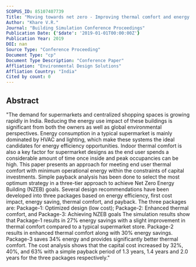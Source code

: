 ```yaml
---
SCOPUS_ID: 85107407739
Title: "Moving towards net zero - Improving thermal comfort and energy performance of prototype supermarket stores in India"
Author: "Khare V.R."
Journal: "Building Simulation Conference Proceedings"
Publication Date: {'$date': '2019-01-01T00:00:00Z'}
Publication Year: 2019
DOI: nan
Source Type: "Conference Proceeding"
Document Type: "cp"
Document Type Description: "Conference Paper"
Affliation: "Environmental Design Solutions"
Affliation Country: "India"
Cited by count: 0
---
```


## Abstract
"The demand for supermarkets and centralized shopping spaces is growing rapidly in India. Reducing the energy use impact of these buildings is significant from both the owners as well as global environmental perspectives. Energy consumption in a typical supermarket is mainly dominated by HVAC and lighting, which make these systems the ideal candidates for energy efficiency opportunities. Indoor thermal comfort is also a key factor for supermarket designs as the end user spends a considerable amount of time once inside and peak occupancies can be high. This paper presents an approach for meeting end user thermal comfort with minimum operational energy within the constraints of capital investments. Simple payback analysis has been done to select the most optimum strategy in a three-tier approach to achieve Net Zero Energy Building (NZEB) goals. Several design recommendations have been developed into three packages based on energy efficiency, first cost impact, energy saving, thermal comfort, and payback. The three packages are: Package-1: Optimized design (low cost); Package-2: Enhanced thermal comfort, and Package-3: Achieving NZEB goals The simulation results show that Package-1 results in 27% energy savings with a slight improvement in thermal comfort compared to a typical supermarket store. Package-2 results in enhanced thermal comfort along with 30% energy savings. Package-3 saves 34% energy and provides significantly better thermal comfort. The cost analysis shows that the capital cost increased by 32%, 40%, and 63% with a simple payback period of 1.3 years, 1.4 years and 2.0 years for the three packages respectively."
